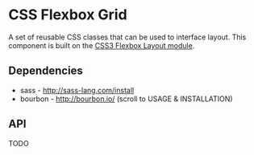 
# CSS Flexbox Grid

A set of reusable CSS classes that can be used to interface layout. This component is built on the [CSS3 Flexbox Layout module](http://www.w3.org/TR/css3-flexbox/).

## Dependencies

* sass - http://sass-lang.com/install
* bourbon - http://bourbon.io/ (scroll to USAGE & INSTALLATION)

## API
TODO
